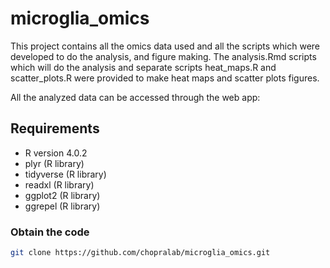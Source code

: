 # microglia_omics

This project contains all the omics data used and all the scripts which were developed to do the analysis, and figure making. The analysis.Rmd scripts which will do the analysis and separate scripts heat_maps.R and scatter_plots.R were provided to make heat maps and scatter plots figures.

All the analyzed data can be accessed through the web app:

## Requirements
* R version 4.0.2
* plyr (R library)
* tidyverse (R library)
* readxl (R library)
* ggplot2 (R library)
* ggrepel (R library)

### Obtain the code

```bash
git clone https://github.com/chopralab/microglia_omics.git
```
